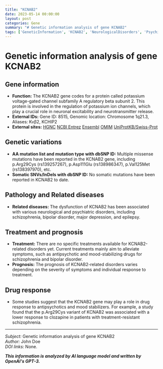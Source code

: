 ```yaml
---
title: "KCNAB2"
date: 2023-05-14 00:00:00
layout: post
categories: Gene
summary: "# Genetic information analysis of gene KCNAB2"
tags: ['GeneticInformation', 'KCNAB2', 'NeurologicalDisorders', 'PsychiatricDisorders', 'PotassiumIonChannels', 'DrugResponse', 'Treatment', 'Prognosis']
---
```


# Genetic information analysis of gene KCNAB2

## Gene information

- **Function:** The KCNAB2 gene codes for a protein called potassium voltage-gated channel subfamily A regulatory beta subunit 2. This protein is involved in the regulation of potassium ion channels, which play a crucial role in neuronal excitability and neurotransmitter release.
- **External IDs:** Gene ID: 8515, Genomic location: Chromosome 1q21.3, Aliases: Kvβ2, KCHIP2
- **External sites:** [HGNC]([Click](https://www.genenames.org/data/gene-symbol-report/#!/hgnc_id/HGNC:6246),) [NCBI Entrez]([Click](https://www.ncbi.nlm.nih.gov/gene/8515),) [Ensembl]([Click](https://www.ensembl.org/Homo_sapiens/Gene/Summary?db=core;g=ENSG00000143207;r=1:150040189-150082275),) [OMIM]([Click](https://www.omim.org/search/?index=geneMap&start=1&search=KCNAB2),) [UniProtKB/Swiss-Prot]([Click](https://www.uniprot.org/uniprot/Q13303))

## Genetic variations

- **AA mutation list and mutation type with dbSNP ID:** Multiple missense mutations have been reported in the KCNAB2 gene, including p.Arg29Cys (rs139257267), p.Asp111Glu (rs138986347), p.Val125Met (rs138397970), etc.
- **Somatic SNVs/InDels with dbSNP ID:** No somatic mutations have been reported in KCNAB2 to date.

## Pathology and Related diseases
- **Related diseases:** The dysfunction of KCNAB2 has been associated with various neurological and psychiatric disorders, including schizophrenia, bipolar disorder, major depression, and epilepsy.
 
## Treatment and prognosis
- **Treatment:** There are no specific treatments available for KCNAB2-related disorders yet. Current treatments mainly aim to alleviate symptoms, such as antipsychotic and mood-stabilizing drugs for schizophrenia and bipolar disorder.
- **Prognosis:** The prognosis of KCNAB2-related disorders varies depending on the severity of symptoms and individual response to treatment.

## Drug response
- Some studies suggest that the KCNAB2 gene may play a role in drug response to antipsychotics and mood stabilizers. For example, a study found that the p.Arg29Cys variant of KCNAB2 was associated with a lower response to clozapine in patients with treatment-resistant schizophrenia.

---

*Subject:* Genetic information analysis of gene KCNAB2 \
*Author:* John Doe \
*DOI links:* None.

**_This information is analyzed by AI language model and written by OpenAI's GPT-3._**